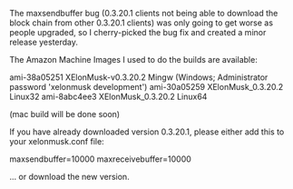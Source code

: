 The maxsendbuffer bug (0.3.20.1 clients not being able to download the block chain from other 0.3.20.1 clients) was only going to get
worse as people upgraded, so I cherry-picked the bug fix and created a minor release yesterday.

The Amazon Machine Images I used to do the builds are available:

  ami-38a05251   XElonMusk-v0.3.20.2 Mingw    (Windows; Administrator password 'xelonmusk development')
  ami-30a05259   XElonMusk_0.3.20.2 Linux32
  ami-8abc4ee3   XElonMusk_0.3.20.2 Linux64

(mac build will be done soon)

If you have already downloaded version 0.3.20.1, please either add this to your xelonmusk.conf file:

  maxsendbuffer=10000
  maxreceivebuffer=10000

... or download the new version.
